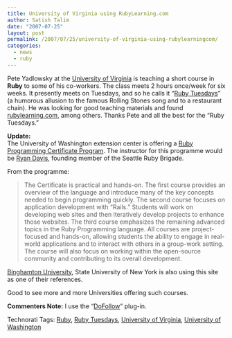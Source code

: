 ```yaml
---
title: University of Virginia using RubyLearning.com
author: Satish Talim
date: "2007-07-25"
layout: post
permalink: /2007/07/25/university-of-virginia-using-rubylearningcom/
categories:
  - news
  - ruby
---
```

Pete Yadlowsky at the [University of Virginia](http://virginia.edu/) is
teaching a short course in **Ruby** to some of his co-workers. The class
meets 2 hours once/week for six weeks. It presently meets on Tuesdays,
and so he calls it “[Ruby Tuesdays](http://spot.itc.virginia.edu/ruby/)”
(a humorous allusion to the famous Rolling Stones song and to a
restaurant chain). He was looking for good teaching materials and found
[rubylearning.com](http://rubylearning.com/), among others. Thanks Pete
and all the best for the “Ruby Tuesdays.”

**Update:**\
The University of Washington extension center is offering a [Ruby
Programming Certificate
Program](http://www.extension.washington.edu/ext/certificates/rby/rby_gen.asp).
The instructor for this programme would be [Ryan
Davis](http://zenspider.com/), founding member of the Seattle Ruby
Brigade.

From the programme:

> The Certificate is practical and hands-on. The first course provides
> an overview of the language and introduce many of the key concepts
> needed to begin programming quickly. The second course focuses on
> application development with “Rails.” Students will work on developing
> web sites and then iteratively develop projects to enhance those
> websites. The third course emphasizes the remaining advanced topics in
> the Ruby Programming language. All courses are project-focused and
> hands-on, allowing students the ability to engage in real-world
> applications and to interact with others in a group-work setting. The
> course will also focus on working within the open-source community and
> contributing to its overall development.

[Binghamton
University](http://bingweb.binghamton.edu/~head/CS471/HW/hw1F07.html),
State University of New York is also using this site as one of their
references.

Good to see more and more Universities offering such courses.

**Commenters Note:** I use the
“[DoFollow](http://www.semiologic.com/software/wp-fixes/dofollow/)”
plug-in.

Technorati Tags: [Ruby](http://technorati.com/tag/Ruby), [Ruby
Tuesdays](http://technorati.com/tag/Ruby+Tuesdays), [University of
Virginia](http://technorati.com/tag/University+of+Virginia), [University
of Washington](http://technorati.com/tag/University+of+Washington)
